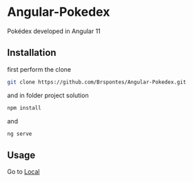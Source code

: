# Angular-Pokedex
Pokédex developed in Angular 11

## Installation
first perform the clone

```bash
git clone https://github.com/Brspontes/Angular-Pokedex.git
```

and in folder project solution
```bash
npm install
```
and
```bash
ng serve
```

## Usage
Go to [Local](http://localhost:4200/)
